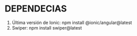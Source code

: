 # DEPENDECIAS
1. Última versión de Ionic: npm install @ionic/angular@latest
2. Swiper: npm install swiper@latest
